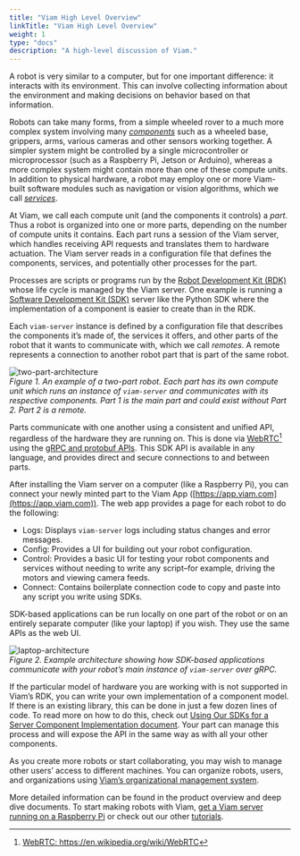 ```yaml
---
title: "Viam High Level Overview"
linkTitle: "Viam High Level Overview"
weight: 1
type: "docs"
description: "A high-level discussion of Viam."
---
```

A robot is very similar to a computer, but for one important difference: it interacts with its environment.
This can involve collecting information about the environment and making decisions on behavior based on that information.



Robots can take many forms, from a simple wheeled rover to a much more complex system involving many [_components_](/docs/#components) such as a wheeled base, grippers, arms, various cameras and other sensors working together.
A simpler system might be controlled by a single microcontroller or microprocessor (such as a Raspberry Pi, Jetson or Arduino), whereas a more complex system might contain more than one of these compute units.
In addition to physical hardware, a robot may employ one or more Viam-built software modules such as navigation or vision algorithms, which we call [_services_](/docs/#services).

At Viam, we call each compute unit (and the components it controls) a _part_.
Thus a robot is organized into one or more parts, depending on the number of compute units it contains.
Each part runs a session of the Viam server, which handles receiving API requests and translates them to hardware actuation.
The Viam server reads in a configuration file that defines the components, services, and potentially other processes for the part.

Processes are scripts or programs run by the [Robot Development Kit (RDK)](/docs/product-overviews/rdk) whose life cycle is managed by the Viam server.
One example is running a [Software Development Kit (SDK)](/docs/product-overviews/sdk-as-server) server like the Python SDK where the implementation of a component is easier to create than in the RDK.

Each `viam-server` instance is defined by a configuration file that describes the components it’s made of, the services it offers, and other parts of the robot that it wants to communicate with, which we call _remotes_.
A remote represents a connection to another robot part that is part of the same robot.

![two-part-architecture](../img/overview-two-part-architecture.png)  
_Figure 1.
An example of a two-part robot.
Each part has its own compute unit which runs an instance of `viam-server` and communicates with its respective components.
Part 1 is the main part and could exist without Part 2.
Part 2 is a remote._

Parts communicate with one another using a consistent and unified API, regardless of the hardware they are running on.
This is done via <a href="https://en.wikipedia.org/wiki/WebRTC)" target="_blank">WebRTC</a>[^webrtc]  using the [gRPC and protobuf APIs](../../deeper-dive/architecture-and-protobuf).
This SDK API is available in any language, and provides direct and secure connections to and between parts.

[^webrtc]: <a href="https://en.wikipedia.org/wiki/WebRTC)" target="_blank">WebRTC: https://en.wikipedia.org/wiki/WebRTC</a> 


After installing the Viam server on a computer (like a Raspberry Pi), you can connect your newly minted part to the Viam App ([https://app.viam.com](https://app.viam.com)).
The web app provides a page for each robot to do the following:

- Logs: Displays `viam-server` logs including status changes and error messages.
- Config: Provides a UI for building out your robot configuration.
- Control: Provides a basic UI for testing your robot components and services without needing to write any script–for example, driving the motors and viewing camera feeds.
- Connect: Contains boilerplate connection code to copy and paste into any script you write using SDKs.

SDK-based applications can be run locally on one part of the robot or on an entirely separate computer (like your laptop) if you wish.
They use the same APIs as the web UI.

![laptop-architecture](../img/overview-laptop-architecture.png)  
_Figure 2.
Example architecture showing how SDK-based applications communicate with your robot’s main instance of `viam-server` over gRPC._

If the particular model of hardware you are working with is not supported in Viam’s RDK, you can write your own implementation of a component model.
If there is an existing library, this can be done in just a few dozen lines of code.
To read more on how to do this, check out [Using Our SDKs for a Server Component Implementation document](/docs/product-overviews/sdk-as-server).
Your part can manage this process and will expose the API in the same way as with all your other components.

As you create more robots or start collaborating, you may wish to manage other users’ access to different machines.
You can organize robots, users, and organizations using [Viam’s organizational management system](/docs/product-overviews/organization-management).

More detailed information can be found in the product overview and deep dive documents.
To start making robots with Viam, [get a Viam server running on a Raspberry Pi](/docs/getting-started/installation) or check out our other [tutorials](/docs/tutorials/tutorials).
